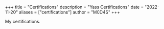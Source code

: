 +++
title = "Certifications"
description = "Yass Certifications"
date = "2022-11-20"
aliases = ["certifications"]
author = "M0D4S"
+++

My certifications.